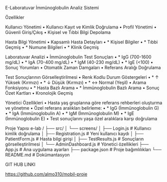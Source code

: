 E-Laboratuvar İmmünoglobulin Analiz Sistemi



Özellikler

Kullanıcı Yönetimi
•	Kullanıcı Kayıt ve Kimlik Doğrulama
•	Profil Yönetimi
•	Güvenli Giriş/Çıkış
•	Kişisel ve Tıbbi Bilgi Depolama

Hasta Bilgi Yönetimi
•	Kapsamlı Hasta Detayları
•	* Kişisel Bilgiler
•	* Tıbbi Geçmiş
•	* Numune Bilgileri
•	* Klinik Geçmiş

Laboratuvar Analizi
•	İmmünoglobulin Test Sonuçları
•	* IgG (700-1600 mg/dL)
•	* IgA (70-400 mg/dL)
•	* IgM (40-230 mg/dL)
•	* IgE (<100)
•	Sonuç Yorumları
•	Otomatik Zaman Damgaları
•	Referans Aralığı Doğrulama

Test Sonuçlarının Görselleştirilmesi
•	Renk Kodlu Durum Göstergeleri
•	* ↑ Yüksek (Kırmızı)
•	* ↓ Düşük (Kırmızı)
•	* ↔ Normal (Yeşil)
•	Arama Fonksiyonu
•	* Hasta Bazlı Arama
•	* İmmünoglobulin Bazlı Arama
•	Sonuç Özet Kartları
•	Kronolojik Geçmiş

Yönetici Özellikleri
•	Hasta yaş gruplarına göre referans rehberleri oluşturma ve yönetme
•	Özel referans aralıkları belirleme:
•	* IgG (İmmünoglobulin G)
•	* IgA (İmmünoglobulin A)
•	* IgM (İmmünoglobulin M)
•	* IgE (İmmünoglobulin E)
•	Test sonuçlarını yaşa özel aralıklara karşı doğrulama


Proje Yapısı
e-lab /
├── src/
│   └── screens/
│       ├── Login.js           # Kullanıcı kimlik doğrulama
│       ├── Registration.js    # Yeni kullanıcı kaydı
│       ├── PatientForm.js     # Hasta bilgi girişi
│       ├── TestResults.js     # Sonuçların görselleştirilmesi
│       └── AdminDashboard.js  # Yönetici özellikleri
├── App.js                     # Ana uygulama ayarları
├── package.json              # Proje bağımlılıkları
└── README.md                # Dokümantasyon





GIT HUB LINKI

https://github.com/almo310/mobil-proje


